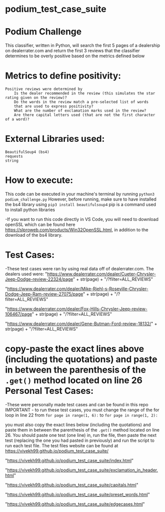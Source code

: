 # podium_test_case_suite

Podium Challenge
================================
This classifier, written in Python, will search the first 5 pages of a dealership on dealerrater.com and return the first 3 reviews that the classifier determines to be overly positive based on the metrics defined below

Metrics to define positivity:
=============================
    Positive reviews were determined by 
        Is the dealer recommended in the review (this simulates the star rating given on the review)?
        Do the words in the review match a pre-selected list of words
        that are used to express positivity?
        What are the number of exclamation marks used in the review?
        Are there capital letters used (that are not the first character of a word)?

External Libraries used:
==========================
    BeautifulSoup4 (bs4)
    requests
    string

How to execute:
========================
This code can be executed in your machine's terminal by running 
`python3 podium_challenge.py`
However, before running, make sure to have installed the bs4 library using
`pip3 install beautifulsoup4`
pip is a command used to install python libraries

-If you want to run this code directly in VS Code, you will need to download
openSSL which can be found here https://slproweb.com/products/Win32OpenSSL.html,
in addition to the download of the bs4 library.

Test Cases:
===================
-These test cases were ran by using real data off of dealerrater.com. The dealers used were:
"https://www.dealerrater.com/dealer/Cueter-Chrysler-Jeep-Dodge-review-22324/page" + str(page) + "/?filter=ALL_REVIEWS"

"https://www.dealerrater.com/dealer/Mike-Riehl-s-Roseville-Chrysler-Dodge-Jeep-Ram-review-27075/page" + str(page) + "/?filter=ALL_REVIEWS"

"https://www.dealerrater.com/dealer/Fox-Hills-Chrysler-Jeep-review-106467/page" + str(page) + "/?filter=ALL_REVIEWS"

"https://www.dealerrater.com/dealer/Gene-Butman-Ford-review-18132/" + str(page) + "/?filter=ALL_REVIEWS"

copy-paste the exact lines above (including the quotations) and paste in between
the parenthesis of the `.get()` method located on line 26
Personal Test Cases:
===============================
-These were personally made test cases and can be found in this repo
IMPORTANT - to run these test cases, you must change the range of the for loop in line 22
from `for page in range(1, 6):` to `for page in range(1, 2):`

you must also copy the exact lines below (including the quotations) and 
paste them in between
the parenthesis of the `.get()` method located on line 26.
You should paste one test (one line) in, run the file, then paste the next test (replacing the one you had pasted in previously) and run the script to run each test file.
The test files website can be found at https://vivekh99.github.io/podium_test_case_suite/ 

"https://vivekh99.github.io/podium_test_case_suite/index.html"

"https://vivekh99.github.io/podium_test_case_suite/exclamation_in_header.html"

"https://vivekh99.github.io/podium_test_case_suite/capitals.html"

"https://vivekh99.github.io/podium_test_case_suite/preset_words.html"

"https://vivekh99.github.io/podium_test_case_suite/edgecases.html"

